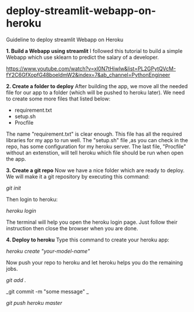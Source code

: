 # deploy-streamlit-webapp-on-heroku
Guideline to deploy streamlit Webapp on Heroku

**1. Build a Webapp using streamlit**
I followed this tutorial to build a simple Webapp which use sklearn to predict the salary of a developer.

https://www.youtube.com/watch?v=xl0N7tHiwlw&list=PL2GPytQVcM-fY2C6GfXopfG48boeldmW2&index=7&ab_channel=PythonEngineer

**2. Create a folder to deploy**
After building the app, we move all the needed file for our app to a folder (which will be pushed to heroku later).
We need to create some more files that listed below:

- requirement.txt
- setup.sh
- Procfile


The name "requirement.txt" is clear enough. This file has all the required libraries for my app to run well.
The "setup.sh" file ,as you can check in the repo, has some configuration for my heroku server.
The last file, "Procfile" without an extenstion, will tell heroku which file should be run when open the app.

**3. Create a git repo**
Now we have a nice folder which are ready to deploy. We will make it a git repository by executing this command:

_git init_

Then login to heroku:

_heroku login_

The terminal will help you open the heroku login page. Just follow their instruction then close the browser when you are done.

**4. Deploy to heroku**
Type this command to create your heroku app:

_heroku create "your-model-name"_

Now push your repo to heroku and let heroku helps you do the remaining jobs.

_git add ._ 

_git commit -m "some message" _

_git push heroku master_
